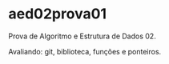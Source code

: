 # aed02prova01

Prova de Algoritmo e Estrutura de Dados 02. 

Avaliando: git, biblioteca, funções e ponteiros.

